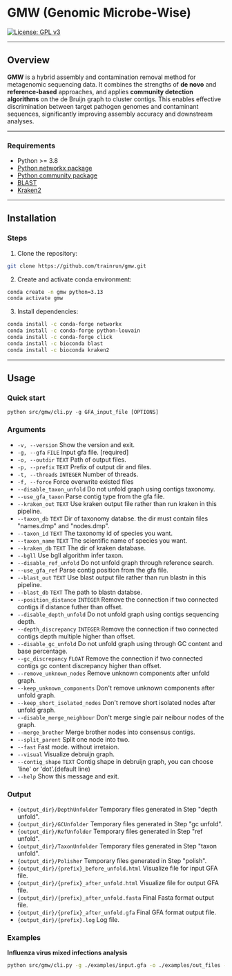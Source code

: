 # GMW (Genomic Microbe-Wise)

[![License: GPL v3](https://img.shields.io/badge/License-GPLv3-blue.svg)](https://www.gnu.org/licenses/gpl-3.0)

---
## Overview
**GMW** is a hybrid assembly and contamination removal method for metagenomic sequencing data. It combines the strengths of **de novo** and **reference-based** approaches, and applies **community detection algorithms** on the de Bruijn graph to cluster contigs. This enables effective discrimination between target pathogen genomes and contaminant sequences, significantly improving assembly accuracy and downstream analyses.

---
### Requirements
- Python >= 3.8  
- [Python networkx package](https://networkx.org/)  
- [Python community package](https://biopython.org/)  
- [BLAST](https://blast.ncbi.nlm.nih.gov/Blast.cgi) 
- [Kraken2](https://ccb.jhu.edu/software/kraken2/)  

---
## Installation

### Steps
1. Clone the repository:
```bash
git clone https://github.com/trainrun/gmw.git
```
2. Create and activate conda environment:
```bash
conda create -n gmw python=3.13
conda activate gmw
```
3. Install dependencies:
```bash
conda install -c conda-forge networkx
conda install -c conda-forge python-louvain
conda install -c conda-forge click
conda install -c bioconda blast
conda install -c bioconda kraken2
```
---
## Usage

### Quick start
`python src/gmw/cli.py -g GFA_input_file [OPTIONS]`

### Arguments
- `-v, --version`                Show the version and exit.
- `-g, --gfa` `FILE`               Input gfa file.  [required]
- `-o, --outdir` `TEXT`            Path of output files.
- `-p, --prefix` `TEXT`            Prefix of output dir and files.
- `-t, --threads` `INTEGER`        Number of threads.
- `-f, --force`                  Force overwrite existed files
- `--disable_taxon_unfold`       Do not unfold graph using contigs taxonomy.
- `--use_gfa_taxon`              Parse contig type from the gfa file.
- `--kraken_out` `TEXT`            Use kraken output file rather than run kraken in this pipeline.
- `--taxon_db` `TEXT`              Dir of taxonomy databse. the dir must contain files "names.dmp" and "nodes.dmp".
- `--taxon_id` `TEXT`              The taxonomy id of species you want.
- `--taxon_name` `TEXT`            The scientific name of species you want.
- `--kraken_db` `TEXT`             The dir of kraken database.
- `--bgll`                       Use bgll algorithm infer taxon.
- `--disable_ref_unfold`         Do not unfold graph through reference search.
- `--use_gfa_ref`                Parse contig position from the gfa file.
- `--blast_out` `TEXT`             Use blast output file rather than run blastn in this pipeline.
- `--blast_db` `TEXT`              The path to blastn databse.
- `--position_distance` `INTEGER`  Remove the connection if two connected contigs if distance futher than offset.
- `--disable_depth_unfold`       Do not unfold graph using contigs sequencing depth.
- `--depth_discrepancy` `INTEGER`  Remove the connection if two connected contigs depth multiple higher than offset.
- `--disable_gc_unfold`          Do not unfold graph using through GC content and base percentage.
- `--gc_discrepancy` `FLOAT`       Remove the connection if two connected contigs gc content discrepancy higher than offset.
- `--remove_unknown_nodes`       Remove unknown components after unfold graph.
- `--keep_unknown_components`    Don't remove unknown components after unfold graph.
- `--keep_short_isolated_nodes`  Don't remove short isolated nodes after unfold graph.
- `--disable_merge_neighbour`    Don't merge single pair neibour nodes of the graph.
- `--merge_brother`              Merge brother nodes into consensus contigs.
- `--split_parent`               Split one node into two.
- `--fast`                       Fast mode. without irretaion.
- `--visual`                     Visualize debruijn graph.
- `--contig_shape` `TEXT`          Contig shape in debruijn graph, you can choose 'line' or 'dot'.(default line)
- `--help`                       Show this message and exit.

### Output
- `{output_dir}/DepthUnfolder`  Temporary files generated in Step "depth unfold".
- `{output_dir}/GCUnfolder`  Temporary files generated in Step "gc unfold".
- `{output_dir}/RefUnfolder`  Temporary files generated in Step "ref unfold".
- `{output_dir}/TaxonUnfolder`  Temporary files generated in Step "taxon unfold".
- `{output_dir}/Polisher`  Temporary files generated in Step "polish".
- `{output_dir}/{prefix}_before_unfold.html` Visualize file for input GFA file.
- `{output_dir}/{prefix}_after_unfold.html`  Visualize file for output GFA file.
- `{output_dir}/{prefix}_after_unfold.fasta` Final Fasta format output file.
- `{output_dir}/{prefix}_after_unfold.gfa` Final GFA format output file.
- `{output_dir}/{prefix}.log`  Log file.


### Examples

**Influenza virus mixed infections analysis**
```bash
python src/gmw/cli.py -g ./examples/input.gfa -o ./examples/out_files --disable_taxon_unfold --blast_db ./examples/ref/merge
```


